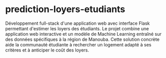 # prediction-loyers-etudiants
Développement full-stack d'une application web avec interface Flask permettant d'estimer les loyers des étudiants. Le projet combine une application web interactive et un modèle de Machine Learning entraîné sur des données spécifiques à la région de Manouba.
Cette solution concrète aide la communauté étudiante à rechercher un logement adapté à ses critères et à anticiper le coût des loyers.
